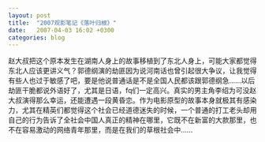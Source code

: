 ```yaml
---
layout: post
title:  "2007观影笔记《落叶归根》"
date:   2007-04-03 16:02 +0300
categories: blog
---
```



赵大叔把这个原本发生在湖南人身上的故事移植到了东北人身上，可能大家都觉得东北人应该更讲义气？郭德纲演的劫匪因为说河南话也曾引起很大争议，让我觉得有些人也过于敏感了吧，要是他说普通话是不是全国人民都该跟郭德纲急……以后劫匪干脆都说外语好了，尤其是日语，fq们一定高兴。真实的男主角李绍为可没赵大叔演得那么幸运，还能遭遇一段黄昏恋。作为电影原型的故事本身就极其有感染力，尤其在精英们都觉得这个社会已经道德迷失的时候，一个普通的打工老头却用自己的行为告诉了全社会中国人真正的精神在哪里，它既不在新富的大款那里，也不在容易激动的网络青年那里，而是在我们的草根社会中……





<!--end-->
